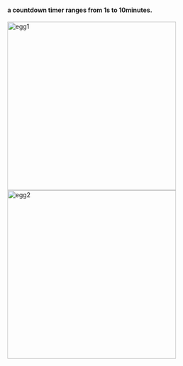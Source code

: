 #### a countdown timer ranges from 1s to 10minutes. 

<img width="380" alt="egg1" src="https://user-images.githubusercontent.com/20292261/37222146-bd4c061a-2391-11e8-82af-eea051b88d20.png">
<img width="380" alt="egg2" src="https://user-images.githubusercontent.com/20292261/37222152-c0c27fd6-2391-11e8-996a-7b7679e159a0.png">
